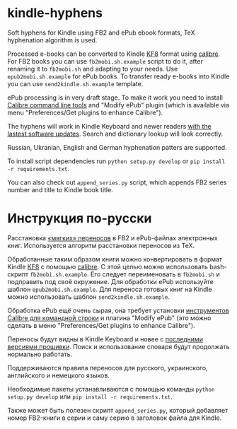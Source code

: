 kindle-hyphens
===========

Soft hyphens for Kindle using FB2 and ePub ebook formats, TeX hyphenation
algorithm is used.

Processed e-books can be converted to Kindle
[KF8](http://www.amazon.com/gp/feature.html?ie=UTF8&docId=1000729511) format
using [calibre](http://calibre-ebook.com/).  For FB2 books you can use
`fb2mobi.sh.example` script to do it, after renaming it to `fb2mobi.sh` and
adapting to your needs.  Use `epub2mobi.sh.example` for ePub books.  To
transfer ready e-books into Kindle you can use `send2kindle.sh.example`
template.

ePub processing is in very draft stage.  To make it work you need to install
[Calibre command line
tools](http://manual.calibre-ebook.com/cli/cli-index.html) and "Modify ePub"
plugin (which is available via menu "Preferences/Get plugins to enhance
Calibre").

The hyphens will work in Kindle Keyboard and newer readers [with the lastest
software
updates](http://www.amazon.com/gp/help/customer/display.html/ref=hp_200127470_software?nodeId=200529680).
Search and dictionary lookup will look correctly.

Russian, Ukranian, English and German hyphenation patters are supported.

To install script dependencies run `python setup.py develop` or `pip
install -r requirements.txt`.

You can also check out `append_series.py` script, which appends FB2 series
number and title to Kindle book title.

Инструкция по-русски
====================

Расстановка [«мягких»
переносов](http://ru.wikipedia.org/wiki/%D0%9F%D0%B5%D1%80%D0%B5%D0%BD%D0%BE%D1%81_%28%D1%82%D0%B8%D0%BF%D0%BE%D0%B3%D1%80%D0%B0%D1%84%D0%B8%D0%BA%D0%B0%29#.D0.9C.D1.8F.D0.B3.D0.BA.D0.B8.D0.B9_.D0.BF.D0.B5.D1.80.D0.B5.D0.BD.D0.BE.D1.81)
в FB2 и ePub-файлах электронных книг.  Используется алгоритм расстановки
переносов из TeX.

Обработанные таким образом книги можно конвертировать в формат Kindle
[KF8](http://www.amazon.com/gp/feature.html?ie=UTF8&docId=1000729511) с помощью
[calibre](http://calibre-ebook.com/). С этой целью можно использовать
bash-скрипт `fb2mobi.sh.example`.  Его следует переименовать в `fb2mobi.sh`
и подправить под своё окружение.  Для обработки ePub используйте шаблон
`epub2mobi.sh.example`. Для переноса готовых книг на Kindle можно использовать
шаблон `send2kindle.sh.example`.

Обработка ePub ещё очень сырая, она требует установки [инструментов Calibre для
командной строки](http://manual.calibre-ebook.com/cli/cli-index.html) и плагина
"Modify ePub" (это можно сделать в меню "Preferences/Get plugins to enhance
Calibre").

Переносы будут видны в Kindle Keyboard и новее с [последними версиями
прошивки](http://www.amazon.com/gp/help/customer/display.html/ref=hp_200127470_software?nodeId=200529680).
Поиск и использование словаря будут продолжать нормально работать.

Поддерживаются правила переносов для русского, украинского, английского и немецкого языков.

Необходимые пакеты устанавливаются с помощью команды `python setup.py develop`
или `pip install -r requirements.txt`.

Также может быть полезен скрипт `append_series.py`, который добавляет номер
FB2-книги в серии и саму серию в заголовок файла для Kindle.
